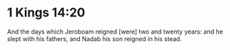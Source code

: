 # 1 Kings 14:20

And the days which Jeroboam reigned [were] two and twenty years: and he slept with his fathers, and Nadab his son reigned in his stead.